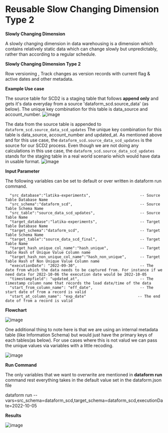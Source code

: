 # Reusable Slow Changing Dimension Type 2

**Slowly Changing Dimension**

A slowly changing dimension in data warehousing is a dimension which contains relatively static data which can change slowly but unpredictably, rather than according to a regular schedule.

**Slowly Changing Dimension Type 2**

Row versioning , Track changes as version records with current flag & active dates and other metadata. 

**Example Use case**

The source table for SCD2 is a staging table that follows **append only** and gets it's data everyday from a source 'dataform_scd.source_data' (as below). The unique key combination for this table is data_source and account_number.
![image](https://user-images.githubusercontent.com/48508718/194395428-5d291eff-e8eb-4e2c-9462-e5c27838b584.png)

The data from the source table is appended to `dataform_scd.source_data_scd_updates` The unique key combination for this table is data_source, account_number and updated_at. As mentioned above and for this use case, the `dataform_scd.source_data_scd_updates` is the source for our SCD2 process. Even though we are not doing any calculations in this use case, the `dataform_scd.source_data_scd_updates` stands for the staging table in a real world scenario which would have data in usable format.
![image](https://user-images.githubusercontent.com/48508718/194400484-40ea182e-0047-4ba3-9e9d-9f98854cfff8.png)

**Input Parameter**

The following variables can be set to default or over written in dataform run command.

      "src_database":"latika-experiments",                      -- Source Table Database Name
      "src_schema":"dataform_scd",                              -- Source Table Schema Name
      "src_table":"source_data_scd_updates",                    -- Source Table Name
      "target_database":"latika-experiments",                   -- Target Table Database Name
      "target_schema":"dataform_scd",                           -- Target Table Schema Name
      "target_table":"source_data_scd_final",                   -- Target Table Name
      "target_hash_unique_col_name":"hash_unique",              -- Target Table Hash of Unique Value Column name
      "target_hash_non_unique_col_name":"hash_non_unique",      -- Target Table Hash of Non Unique Value Column name
      "executionDate": "2022-09-30",                            -- The date from which the data needs to be captured from. For instance if we need data for 2022-10-06 the execution date would be 2022-10-05 
      "timestampfield": "updated_at",                           -- The timestamp column name that records the load date/time of the data
      "start_from_column_name": "eff_date",                     -- The start date of from a record is valid
      "start_at_column_name": "exp_date"                       -- The end date of from a record is valid

**Flowchart**

![image](https://user-images.githubusercontent.com/48508718/194413334-9620279a-b118-4500-a3ac-dd933c7b18e3.png)

One additional thing to note here is that we are using an internal metadata table (like Information Schema) but would just have the primary keys of each tables(as below). For use cases where this is not valud we can pass the unique values via variables with a little recoding.

![image](https://user-images.githubusercontent.com/48508718/194410020-07bca06f-25a9-496c-af32-9664fb64f6c4.png)


**Run Command**

The only variables that we want to overwrite are mentioned in **dataform run** command rest everything takes in the default value set in the dataform.json file
 
dataform run --vars=src_schema=dataform_scd,target_schema=dataform_scd,executionDate=2022-10-05

**Results**

![image](https://user-images.githubusercontent.com/48508718/194407994-6ded950e-16b2-4bf1-93fa-716ab1c8390f.png)





